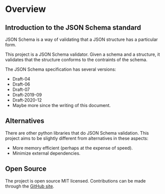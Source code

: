 # Overview

## Introduction to the JSON Schema standard 

JSON Schema is a way of validating that a JSON structure has a particular form. 

This project is a JSON Schema validator.  Given a schema and a structure, it validates that the structure conforms to the contraints of the schema.

The JSON Schema specification has several versions:

 * Draft-04
 * Draft-06
 * Draft-07
 * Draft-2019-09
 * Draft-2020-12
 * Maybe more since the writing of this document.

## Alternatives

There are other python libraries that do JSON Schema validation.  This project aims to be slightly different from alternatives in these aspects:

 * More memory efficient (perhaps at the expense of speed).
 * Minimize external dependencies.

## Open Source

The project is open source MIT licensed.  Contributions can be made through the [GitHub site](https://github.com/pearmaster/jacobs-json-schema). 